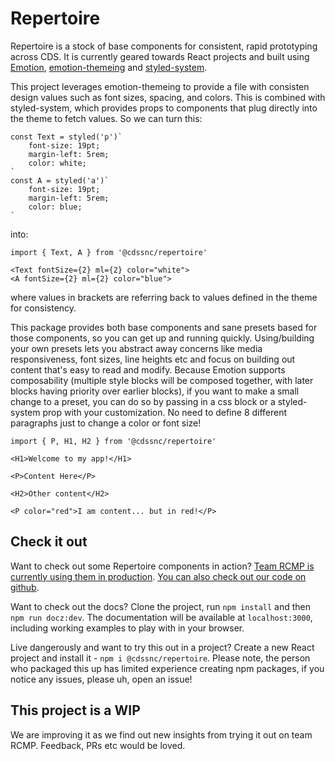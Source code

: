 # Repertoire

Repertoire is a stock of base components for consistent, rapid prototyping across CDS. It is currently geared towards React projects and built using [Emotion](https://emotion.sh/docs/styled), [emotion-themeing](https://emotion.sh/docs/emotion-theming) and [styled-system](https://styled-system.com/).

This project leverages emotion-themeing to provide a file with consisten design values such as font sizes, spacing, and colors. This is combined with styled-system, which provides props to components that plug directly into the theme to fetch values. So we can turn this:

```
const Text = styled('p')`
    font-size: 19pt;
    margin-left: 5rem;
    color: white;
`
const A = styled('a')`
    font-size: 19pt;
    margin-left: 5rem;
    color: blue;
`
```

into:

```
import { Text, A } from '@cdssnc/repertoire'

<Text fontSize={2} ml={2} color="white">
<A fontSize={2} ml={2} color="blue">
```

where values in brackets are referring back to values defined in the theme for consistency.

This package provides both base components and sane presets based for those components, so you can get up and running quickly. Using/building your own presets lets you abstract away concerns like media responsiveness, font sizes, line heights etc and focus on building out content that's easy to read and modify. Because Emotion supports composability (multiple style blocks will be composed together, with later blocks having priority over earlier blocks), if you want to make a small change to a preset, you can do so by passing in a css block or a styled-system prop with your customization. No need to define 8 different paragraphs just to change a color or font size!

```
import { P, H1, H2 } from '@cdssnc/repertoire'

<H1>Welcome to my app!</H1>

<P>Content Here</P>

<H2>Other content</H2>

<P color="red">I am content... but in red!</P>

```

## Check it out

Want to check out some Repertoire components in action? [Team RCMP is currently using them in production](https://it.actually.works/). [You can also check out our code on github](https://github.com/cds-snc/report-a-cybercrime).

Want to check out the docs? Clone the project, run `npm install` and then `npm run docz:dev`. The documentation will be available at `localhost:3000`, including working examples to play with in your browser.

Live dangerously and want to try this out in a project? Create a new React project and install it - `npm i @cdssnc/repertoire`. Please note, the person who packaged this up has limited experience creating npm packages, if you notice any issues, please uh, open an issue!

## This project is a WIP

We are improving it as we find out new insights from trying it out on team RCMP. Feedback, PRs etc would be loved.
